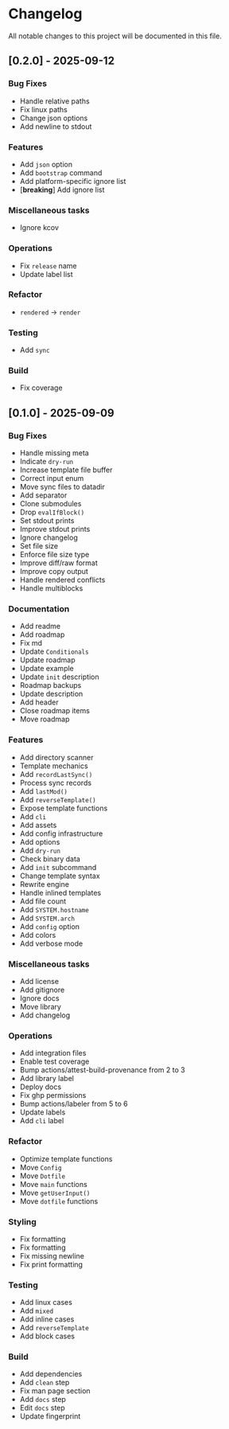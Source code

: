# Changelog

All notable changes to this project will be documented in this file.

## [0.2.0] - 2025-09-12

### Bug Fixes

- Handle relative paths
- Fix linux paths
- Change json options
- Add newline to stdout

### Features

- Add `json` option
- Add `bootstrap` command
- Add platform-specific ignore list
- [**breaking**] Add ignore list

### Miscellaneous tasks

- Ignore kcov

### Operations

- Fix `release` name
- Update label list

### Refactor

- `rendered` -> `render`

### Testing

- Add `sync`

### Build

- Fix coverage

## [0.1.0] - 2025-09-09

### Bug Fixes

- Handle missing meta
- Indicate `dry-run`
- Increase template file buffer
- Correct input enum
- Move sync files to datadir
- Add separator
- Clone submodules
- Drop `evalIfBlock()`
- Set stdout prints
- Improve stdout prints
- Ignore changelog
- Set file size
- Enforce file size type
- Improve diff/raw format
- Improve copy output
- Handle rendered conflicts
- Handle multiblocks

### Documentation

- Add readme
- Add roadmap
- Fix md
- Update `Conditionals`
- Update roadmap
- Update example
- Update `init` description
- Roadmap backups
- Update description
- Add header
- Close roadmap items
- Move roadmap

### Features

- Add directory scanner
- Template mechanics
- Add `recordLastSync()`
- Process sync records
- Add `lastMod()`
- Add `reverseTemplate()`
- Expose template functions
- Add `cli`
- Add assets
- Add config infrastructure
- Add options
- Add `dry-run`
- Check binary data
- Add `init` subcommand
- Change template syntax
- Rewrite engine
- Handle inlined templates
- Add file count
- Add `SYSTEM.hostname`
- Add `SYSTEM.arch`
- Add `config` option
- Add colors
- Add verbose mode

### Miscellaneous tasks

- Add license
- Add gitignore
- Ignore docs
- Move library
- Add changelog

### Operations

- Add integration files
- Enable test coverage
- Bump actions/attest-build-provenance from 2 to 3
- Add library label
- Deploy docs
- Fix ghp permissions
- Bump actions/labeler from 5 to 6
- Update labels
- Add `cli` label

### Refactor

- Optimize template functions
- Move `Config`
- Move `Dotfile`
- Move `main` functions
- Move `getUserInput()`
- Move `dotfile` functions

### Styling

- Fix formatting
- Fix formatting
- Fix missing newline
- Fix print formatting

### Testing

- Add linux cases
- Add `mixed`
- Add inline cases
- Add `reverseTemplate`
- Add block cases

### Build

- Add dependencies
- Add `clean` step
- Fix man page section
- Add `docs` step
- Edit `docs` step
- Update fingerprint


